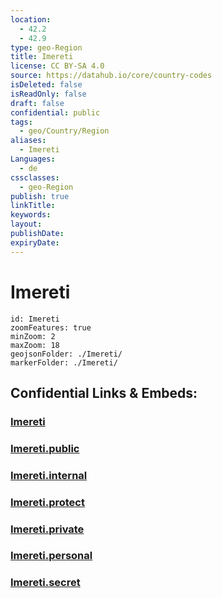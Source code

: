 ```yaml
---
location:
  - 42.2
  - 42.9
type: geo-Region
title: Imereti
license: CC BY-SA 4.0
source: https://datahub.io/core/country-codes
isDeleted: false
isReadOnly: false
draft: false
confidential: public
tags:
  - geo/Country/Region
aliases:
  - Imereti
Languages:
  - de
cssclasses:
  - geo-Region
publish: true
linkTitle:
keywords:
layout:
publishDate:
expiryDate:
---
```


# Imereti

```leaflet
id: Imereti
zoomFeatures: true 
minZoom: 2 
maxZoom: 18
geojsonFolder: ./Imereti/
markerFolder: ./Imereti/
```


## Confidential Links & Embeds: 

### [Imereti](/_Standards/Earth/Continent/Europe/Europe~East/Georgia,Europe/Regions~Georgia/Imereti.md) 

### [Imereti.public](/_public/Earth/Continent/Europe/Europe~East/Georgia,Europe/Regions~Georgia/Imereti.public.md) 

### [Imereti.internal](/_internal/Earth/Continent/Europe/Europe~East/Georgia,Europe/Regions~Georgia/Imereti.internal.md) 

### [Imereti.protect](/_protect/Earth/Continent/Europe/Europe~East/Georgia,Europe/Regions~Georgia/Imereti.protect.md) 

### [Imereti.private](/_private/Earth/Continent/Europe/Europe~East/Georgia,Europe/Regions~Georgia/Imereti.private.md) 

### [Imereti.personal](/_personal/Earth/Continent/Europe/Europe~East/Georgia,Europe/Regions~Georgia/Imereti.personal.md) 

### [Imereti.secret](/_secret/Earth/Continent/Europe/Europe~East/Georgia,Europe/Regions~Georgia/Imereti.secret.md)

